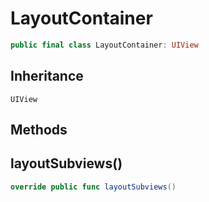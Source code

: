 # LayoutContainer

``` swift
public final class LayoutContainer: UIView
```

## Inheritance

`UIView`

## Methods

## layoutSubviews()

``` swift
override public func layoutSubviews()
```
